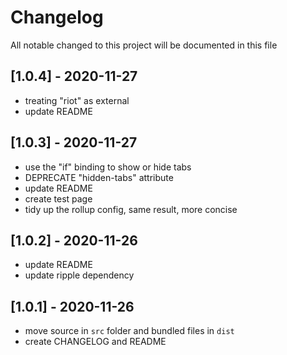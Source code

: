 # Changelog
All notable changed to this project will be documented in this file

## [1.0.4] - 2020-11-27
- treating "riot" as external
- update README

## [1.0.3] - 2020-11-27
- use the "if" binding to show or hide tabs
- DEPRECATE "hidden-tabs" attribute
- update README
- create test page
- tidy up the rollup config, same result, more concise

## [1.0.2] - 2020-11-26
- update README
- update ripple dependency

## [1.0.1] - 2020-11-26
- move source in `src` folder and bundled files in `dist`
- create CHANGELOG and README